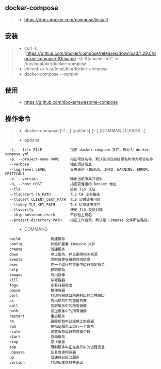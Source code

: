 ## docker-compose
>- https://docs.docker.com/compose/install/

## 安装
>- curl -L "https://github.com/docker/compose/releases/download/1.29.0/docker-compose-$(uname -s)-$(uname -m)" -o /usr/local/bin/docker-compose
>- chmod +x /usr/local/bin/docker-compose
>- docker-compose --version

## 使用
>- https://github.com/docker/awesome-compose

## 操作命令
>- docker-compose [-f <arg>...] [options] [--] [COMMAND] [ARGS...]

>- options
```
  -f, --file FILE             指定 docker-compose 文件，默认为 docker-compose.yml
  -p, --project-name NAME     指定项目名称，默认使用当前目录名称作为项目名称
  --verbose                   输出调试信息
  --log-level LEVEL           日志级别 (DEBUG, INFO, WARNING, ERROR, CRITICAL)
  -v, --version               输出当前版本并退出
  -H, --host HOST             指定要连接的 Docker 地址
  --tls                       启用 TLS 认证
  --tlscacert CA_PATH         TLS CA 证书路径
  --tlscert CLIENT_CERT_PATH  TLS 公钥证书问价
  --tlskey TLS_KEY_PATH       TLS 私钥证书文件
  --tlsverify                 使用 TLS 校验对端
  --skip-hostname-check       不校验主机名
  --project-directory PATH    指定工作目录，默认是 Compose 文件所在路径。
```

>- COMMAND

```
  build              构建服务
  config             校验和查看 Compose 文件
  create             创建服务
  down               停止服务，并且删除相关资源
  events             实时监控容器的时间信息
  exec               在一个运行的容器中运行指定命令
  help               获取帮助
  images             列出镜像
  kill               杀死容器
  logs               查看容器输出
  pause              暂停容器
  port               打印容器端口所映射出的公共端口
  ps                 列出项目中的容器列表
  pull               拉取服务中的所有镜像
  push               推送服务中的所有镜像
  restart            重启服务
  rm                 删除项目中已经停止的容器
  run                在指定服务上运行一个命令
  scale              设置服务运行的容器个数
  start              启动服务
  stop               停止服务
  top                限制服务中正在运行中的进程信息
  unpause            恢复暂停的容器
  up                 创建并且启动服务
  version            打印版本信息并退出
```